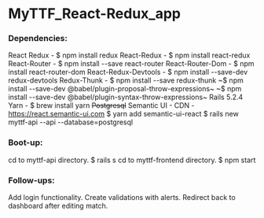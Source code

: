 # MyTTF_React-Redux_app

### Dependencies: 
React
Redux - $ npm install redux
React-Redux - $ npm install react-redux
React-Router - $ npm install --save react-router
React-Router-Dom - $ npm install react-router-dom
React-Redux-Devtools - $ npm install --save-dev redux-devtools
Redux-Thunk - $ npm install --save redux-thunk
~$ npm install --save-dev @babel/plugin-proposal-throw-expressions~
~$ npm install --save-dev @babel/plugin-syntax-throw-expressions~
Rails 5.2.4
Yarn - $ brew install yarn
~~Postgresql~~
Semantic UI - 
    CDN - https://react.semantic-ui.com 
    $ yarn add semantic-ui-react
$ rails new myttf-api --api --database=postgresql


### Boot-up:
cd to myttf-api directory.
    $ rails s
cd to myttf-frontend directory.
    $ npm start


### Follow-ups:
Add login functionality.
Create validations with alerts.
Redirect back to dashboard after editing match.
